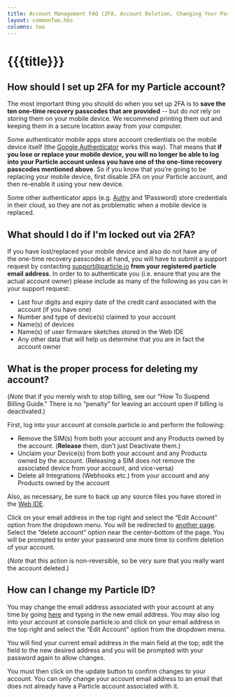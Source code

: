 ```yaml
---
title: Account Management FAQ (2FA, Account Deletion, Changing Your Particle ID)
layout: commonTwo.hbs
columns: two
---
```


# {{{title}}}
## How should I set up 2FA for my Particle account?

The most important thing you should do when you set up 2FA is to **save the ten one-time recovery passcodes that are provided** \-- but do _not_ rely on storing them on your mobile device. We recommend printing them out and keeping them in a secure location away from your computer.

Some authenticator mobile apps store account credentials on the mobile device itself (the [Google Authenticator](https://play.google.com/store/apps/details?id=com.google.android.apps.authenticator2&hl=en%5Fus) works this way). That means that **if you lose or replace your mobile device, you will no longer be able to log into your Particle account unless you have one of the one-time recovery passcodes mentioned above**. So if you know that you’re going to be replacing your mobile device, first disable 2FA on your Particle account, and then re-enable it using your new device.

Some other authenticator apps (e.g. [Authy](https://authy.com/features/) and 1Password) store credentials in their cloud, so they are not as problematic when a mobile device is replaced.

## What should I do if I'm locked out via 2FA?

If you have lost/replaced your mobile device and also do not have any of the one-time recovery passcodes at hand, you will have to submit a support request by contacting [support@particle.io](mailto:support@particle.io) **from your registered particle email address**. In order to to authenticate you (i.e. ensure that you are the actual account owner) please include as many of the following as you can in your support request: 

* Last four digits and expiry date of the credit card associated with the account (if you have one)
* Number and type of device(s) claimed to your account
* Name(s) of devices
* Name(s) of user firmware sketches stored in the Web IDE
* Any other data that will help us determine that you are in fact the account owner

## What is the proper process for deleting my account?

(_Note_ that if you merely wish to stop billing, see our “How To Suspend Billing Guide." There is no “penalty” for leaving an account open if billing is deactivated.)

First, log into your account at console.particle.io and perform the following:

* Remove the SIM(s) from both your account and any Products owned by the account. (**Release** them, don’t just Deactivate them.)
* Unclaim your Device(s) from both your account and any Products owned by the account. (Releasing a SIM does not remove the associated device from your account, and vice-versa)
* Delete all Integrations (Webhooks etc.) from your account and any Products owned by the account

Also, as necessary, be sure to back up any source files you have stored in the [Web IDE](https://build.particle.io/build/new).

Click on your email address in the top right and select the “Edit Account” option from the dropdown menu. You will be redirected to [another page](https://login.particle.io/account-info?redirect=https://console.particle.io/devices). Select the “delete account” option near the center-bottom of the page. You will be prompted to enter your password one more time to confirm deletion of your account.

 (_Note_ that this action is non-reversible, so be very sure that you really want the account deleted.)

## How can I change my Particle ID?

You may change the email address associated with your account at any time by going [here](https://login.particle.io/account-info?redirect=https://console.particle.io/devices) and typing in the new email address. You may also log into your account at console.particle.io and click on your email address in the top right and select the “Edit Account” option from the dropdown menu.

You will find your current email address in the main field at the top; edit the field to the new desired address and you will be prompted with your password again to allow changes.

You must then click on the update button to confirm changes to your account. You can only change your account email address to an email that does not already have a Particle account associated with it.
